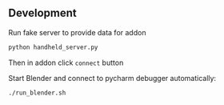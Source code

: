 
## Development

Run fake server to provide data for addon
```bash
python handheld_server.py
```

Then in addon click `connect` button

Start Blender and connect to pycharm debugger automatically:
```bash
./run_blender.sh
```
